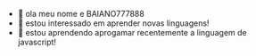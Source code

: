 - 👋 ola meu nome e BAIANO777888
- 👀 estou interessado em aprender novas linguagens!
- 🌱 estou aprendendo aprogamar recentemente a linguagem de javascript!
